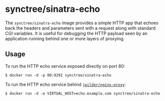 # synctree/sinatra-echo

The `synctree/sinatra-echo` image provides a simple HTTP app that echoes back
the headers and parameters sent with a request along with standard CGI variables.
It is useful for debugging the HTTP payload seen by an application running behind
one or more layers of proxying.

## Usage

To run the HTTP echo service exposed directly on port 80:

    $ docker run -d -p 80:9292 synctree/sinatra-echo

To run the HTTP echo service behind [`jwilder/nginx-proxy`](https://github.com/jwilder/nginx-proxy):

    $ docker run -d -e VIRTUAL_HOST=echo.example.com synctree/sinatra-echo
